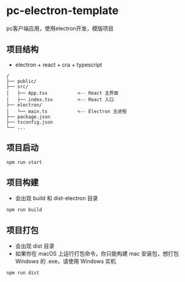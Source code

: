 # pc-electron-template
pc客户端应用，使用electron开发，模版项目

## 项目结构
- electron + react + cra + typescript

```
/
├── public/
├── src/
│   ├── App.tsx           <-- React 主界面
│   ├── index.tsx         <-- React 入口
├── electron/
│   └── main.ts           <-- Electron 主进程
├── package.json
├── tsconfig.json
└── ...
```

## 项目启动
```
npm run start
```

## 项目构建
- 会出现 build 和 dist-electron 目录
```
npm run build
```

## 项目打包
- 会出现 dist 目录
- 如果你在 macOS 上运行打包命令，你只能构建 mac 安装包，想打包 Windows 的 .exe，请使用 Windows 实机
```
npm run dist
```